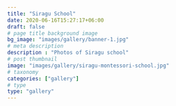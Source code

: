 ```yaml
---
title: "Siragu School"
date: 2020-06-16T15:27:17+06:00
draft: false
# page title background image
bg_image: "images/gallery/banner-1.jpg"
# meta description
description : "Photos of Siragu school"
# post thumbnail
image: "images/gallery/siragu-montessori-school.jpg"
# taxonomy
categories: ["gallery"]
# type
type: "gallery"
---
```

